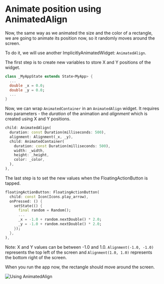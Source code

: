 # Animate position using AnimatedAlign

Now, the same way as we animated the size and the color of a rectangle, we 
are going to animate its position now, so it randomly moves around the screen. 

To do it, we will use another ImplicitlyAnimatedWidget: `AnimatedAlign`.

The first step is to create new variables to store X and Y positions of the 
widget.

```dart
class _MyAppState extends State<MyApp> {
  ...
  double _x = 0.0;
  double _y = 0.0;
  ...
}
```

Now, we can wrap `AnimatedContainer` in an `AnimatedAlign` widget. It 
requires two parameters - the _duration_ of the animation and _alignment_ 
which is created using X and Y positions.  

```dart
child: AnimatedAlign(
  duration: const Duration(milliseconds: 500),
  alignment: Alignment(_x, _y),
  child: AnimatedContainer(
    duration: const Duration(milliseconds: 500),
    width: _width,
    height: _height,
    color: _color,
  ),
),
```

The last step is to set the new values when the FloatingActionButton is tapped.

```dart
floatingActionButton: FloatingActionButton(
  child: const Icon(Icons.play_arrow),
  onPressed: () {
    setState(() {
      final random = Random();
      ...
      _x = -1.0 + random.nextDouble() * 2.0;
      _y = -1.0 + random.nextDouble() * 2.0;
    });
  },
),
```

Note: X and Y values can be between -1.0 and 1.0. `Alignment(-1.0, -1.0)`
represents the top left of the screen and `Alignment(1.0, 1.0)` represents 
the bottom right of the screen.

When you run the app now, the rectangle should move around the screen. 

![Using AnimatedAlign](https://github.com/pszklarska/flutter_animations_workshop/raw/main/assets/screen03.gif?raw=true)